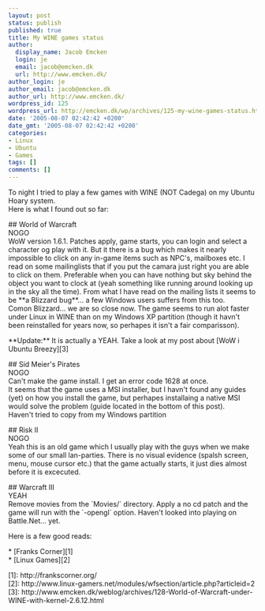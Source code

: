 ```yaml
---
layout: post
status: publish
published: true
title: My WINE games status
author:
  display_name: Jacob Emcken
  login: je
  email: jacob@emcken.dk
  url: http://www.emcken.dk/
author_login: je
author_email: jacob@emcken.dk
author_url: http://www.emcken.dk/
wordpress_id: 125
wordpress_url: http://emcken.dk/wp/archives/125-my-wine-games-status.html
date: '2005-08-07 02:42:42 +0200'
date_gmt: '2005-08-07 02:42:42 +0200'
categories:
- Linux
- Ubuntu
- Games
tags: []
comments: []
---
```

<p>To night I tried to play a few games with WINE (NOT Cadega) on my Ubuntu Hoary system.<br />
Here is what I found out so far:</p>
<p>## World of Warcraft<br />
NOGO<br />
WoW version 1.6.1. Patches apply, game starts, you can login and select a character og play with it. But it there is a bug which makes it nearly impossible to click on any in-game items such as NPC's, mailboxes etc. I read on some mailinglists that if you put the camara just right you are able to click on them. Preferable when you can have nothing but sky behind the object you want to clock at (yeah something like running around looking up in the sky all the time). From what I have read on the mailing lists it seems to be **a Blizzard bug**... a few Windows users suffers from this too.<br />
Comon Blizzard... we are so close now. The game seems to run alot faster under Linux in WINE than on my Windows XP partition (though it havn't been reinstalled for years now, so perhapes it isn't a fair comparisson).</p>
<p>**Update:** It is actually a YEAH. Take a look at my post about [WoW i Ubuntu Breezy][3]</p>
<p>## Sid Meier's Pirates<br />
NOGO<br />
Can't make the game install. I get an error code 1628 at once.<br />
It seems that the game uses a MSI installer, but I havn't found any guides (yet) on how you install the game, but perhapes installaing a native MSI would solve the problem (guide located in the bottom of this post).<br />
Haven't tried to copy from my Windows partition</p>
<p>## Risk II<br />
NOGO<br />
Yeah this is an old game which I usually play with the guys when we make some of our small lan-parties. There is no visual evidence (spalsh screen, menu, mouse cursor etc.) that the game actually starts, it just dies almost before it is excecuted.</p>
<p>## Warcraft III<br />
YEAH<br />
Remove movies from the `Movies&#47;` directory. Apply a no cd patch and the game will run with the `-opengl` option. Haven't looked into playing on Battle.Net... yet.</p>
<p>Here is a few good reads:</p>
<p>*   [Franks Corner][1]<br />
*   [Linux Games][2]</p>
<p>[1]: http:&#47;&#47;frankscorner.org&#47;<br />
[2]: http:&#47;&#47;www.linux-gamers.net&#47;modules&#47;wfsection&#47;article.php?articleid=2<br />
[3]: http:&#47;&#47;www.emcken.dk&#47;weblog&#47;archives&#47;128-World-of-Warcraft-under-WINE-with-kernel-2.6.12.html</p>
